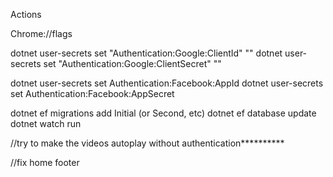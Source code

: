 Actions

Chrome://flags

dotnet user-secrets set "Authentication:Google:ClientId" "<client id>"
dotnet user-secrets set "Authentication:Google:ClientSecret" "<client secret>"

dotnet user-secrets set Authentication:Facebook:AppId <app-id>
dotnet user-secrets set Authentication:Facebook:AppSecret <app-secret>

dotnet ef migrations add Initial (or Second, etc)
dotnet ef database update
dotnet watch run

//try to make the videos autoplay without authentication**********

//fix home footer


